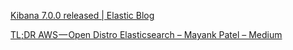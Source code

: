[Kibana 7.0.0 released | Elastic Blog](https://www.elastic.co/blog/kibana-7-0-0-released)

[TL;DR AWS — Open Distro Elasticsearch – Mayank Patel – Medium](https://medium.com/@maxy_ermayank/tl-dr-aws-open-distro-elasticsearch-fc642f0e592a)

